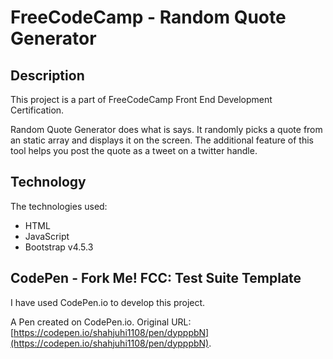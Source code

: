 # FreeCodeCamp - Random Quote Generator

## Description

This project is a part of FreeCodeCamp Front End Development Certification.

Random Quote Generator does what is says. It randomly picks a quote from an static array and displays it on the screen. The additional feature of this tool helps you post the quote as a tweet on a twitter handle.

## Technology

The technologies used:

* HTML
* JavaScript
* Bootstrap v4.5.3

## CodePen - Fork Me! FCC: Test Suite Template

I have used CodePen.io to develop this project. 

A Pen created on CodePen.io. Original URL: [https://codepen.io/shahjuhi1108/pen/dypppbN](https://codepen.io/shahjuhi1108/pen/dypppbN).



